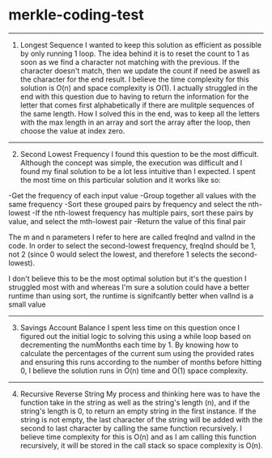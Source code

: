 # merkle-coding-test

*********
1. Longest Sequence
I wanted to keep this solution as efficient as possible by only running 1 loop. The idea behind it is to reset the count to 1 as soon as we find a character not
matching with the previous. If the character doesn't match, then we update the count if need be aswell as the character for the end result. I believe the time complexity 
for this solution is O(n) and space complexity is O(1). 
I actually struggled in the end with this question due to having to return the information for the letter that comes first alphabetically if there are mulitple sequences of the same length. How I solved this in the end, was to keep all the letters with the max length in an array and sort the array after the loop, then choose the value at index zero.

*********
2. Second Lowest Frequency
I found this question to be the most difficult. Although the concept was simple, the execution was difficult and I found my final solution to be a lot less intuitive than I expected.
I spent the most time on this particular solution and it works like so:

-Get the frequency of each input value
-Group together all values with the same frequency
-Sort these grouped pairs by frequency and select the nth-lowest
-If the nth-lowest frequency has multiple pairs, sort these pairs by value, and select the mth-lowest pair
-Return the value of this final pair

The m and n parameters I refer to here are called freqInd and valInd in the code. In order to select the second-lowest frequency, freqInd should be 1, 
not 2 (since 0 would select the lowest, and therefore 1 selects the second-lowest).

I don't believe this to be the most optimal solution but it's the question I struggled most with and whereas I'm sure a solution could have a better runtime than using sort, the runtime is signifcantly better when valInd is a small value

*********
3. Savings Account Balance
I spent less time on this question once I figured out the initial logic to solving this using a while loop based on decrementing the numMonths each time by 1. By knowing how to
calculate the percentages of the current sum using the provided rates and ensuring this runs according to the number of months before hitting 0, I believe the solution runs in O(n) time and O(1) space complexity.

*********
4. Recursive Reverse String
My process and thinking here was to have the function take in the string as well as the string's length (n), and if the string's length is 0, to return an empty string in the first instance. If the string is not empty, the last character of the string will be added with the second to last character by calling the same function recursively. I believe time complexity for this is O(n) and as I am calling this function recursively, it will be stored in the call stack so space complexity is O(n).



